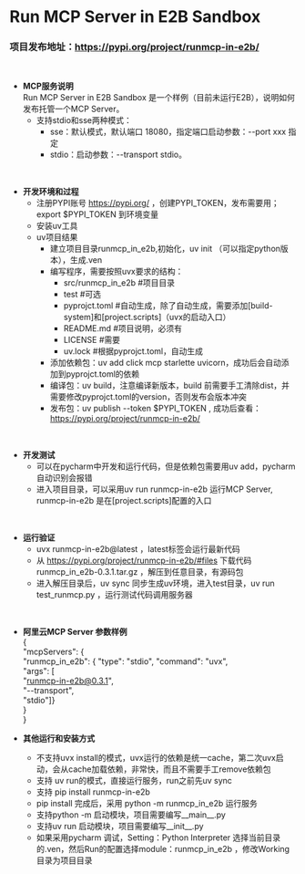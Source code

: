 # Run MCP Server in E2B Sandbox
### 项目发布地址：https://pypi.org/project/runmcp-in-e2b/   
<br/>

- __MCP服务说明__  
Run MCP Server in E2B Sandbox 是一个样例（目前未运行E2B），说明如何发布托管一个MCP Server。
  - 支持stdio和sse两种模式：
    - sse：默认模式，默认端口 18080，指定端口启动参数：--port xxx 指定
    - stdio：启动参数：--transport stdio。
 
<br/>
  
- __开发环境和过程__
  - 注册PYPI账号 https://pypi.org/ ，创建PYPI_TOKEN，发布需要用；export $PYPI_TOKEN 到环境变量
  - 安装uv工具
  - uv项目结果
     - 建立项目目录runmcp_in_e2b,初始化，uv init （可以指定python版本），生成.ven
     - 编写程序，需要按照uvx要求的结构：  
       - src/runmcp_in_e2b  #项目目录  
       - test          #可选  
       - pyprojct.toml #自动生成，除了自动生成，需要添加[build-system]和[project.scripts]（uvx的启动入口） 
       - README.md     #项目说明，必须有  
       - LICENSE       #需要  
       - uv.lock       #根据pyprojct.toml，自动生成  
     - 添加依赖包：uv add click mcp starlette uvicorn，成功后会自动添加到pyprojct.toml的依赖  
     - 编译包：uv build，注意编译新版本，build 前需要手工清除dist，并需要修改pyprojct.toml的version，否则发布会版本冲突
     - 发布包：uv publish --token $PYPI_TOKEN , 成功后查看：https://pypi.org/project/runmcp-in-e2b/
<br/>
    
- __开发测试__  
     - 可以在pycharm中开发和运行代码，但是依赖包需要用uv add，pycharm自动识别会报错  
     - 进入项目目录，可以采用uv run runmcp-in-e2b 运行MCP Server, runmcp-in-e2b 是在[project.scripts]配置的入口  
<br/>
  
- __运行验证__  
  - uvx runmcp-in-e2b@latest ，latest标签会运行最新代码
  - 从 https://pypi.org/project/runmcp-in-e2b/#files 下载代码 runmcp_in_e2b-0.3.1.tar.gz ，解压到任意目录，有源码包
  - 进入解压目录后，uv sync 同步生成uv环境，进入test目录，uv run test_runmcp.py ，运行测试代码调用服务器  
<br/>

- __阿里云MCP Server 参数样例__  
{  
"mcpServers": {  
"runmcp_in_e2b": {
"type": "stdio", 
"command": "uvx",  
"args": [  
"runmcp-in-e2b@0.3.1",  
"--transport",  
"stdio"]}  
}  
} 
  
- __其他运行和安装方式__  
  - 不支持uvx install的模式，uvx运行的依赖是统一cache，第二次uvx启动，会从cache加载依赖，非常快，而且不需要手工remove依赖包
  - 支持 uv run的模式，直接运行服务，run之前先uv sync
  - 支持 pip install runmcp-in-e2b  
  - pip install 完成后，采用 python -m runmcp_in_e2b 运行服务  
  - 支持python -m 启动模块，项目需要编写__main__.py 
  - 支持uv run 启动模块，项目需要编写__init__.py   
  - 如果采用pycharm 调试，Setting：Python Interpreter 选择当前目录的.ven，然后Run的配置选择module：runmcp_in_e2b ，修改Working目录为项目目录  
<br/>
